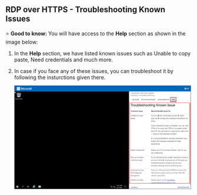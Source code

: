 ## RDP over HTTPS - Troubleshooting Known Issues

:star: **Good to know:** You will have access to the **Help** section as shown in the image below:

1. In the **Help** section, we have listed known issues such as Unable to copy paste, Need credentials and much more.

2. In case if you face any of these issues, you can troubleshoot it by following the insturctions given there.

    ![](media/image002.png)


